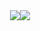 <!--
**YuukiHayashi0510/YuukiHayashi0510** is a ✨ _special_ ✨ repository because its `README.md` (this file) appears on your GitHub profile.


Here are some ideas to get you started:

- 🔭 I’m currently working on ...
- 🌱 I’m currently learning ...
- 👯 I’m looking to collaborate on ...
- 🤔 I’m looking for help with ...
- 💬 Ask me about ...
- 📫 How to reach me: ...
- 😄 Pronouns: ...
- ⚡ Fun fact: ...
-->

<div style="display: flex; justify-content: center; align-items: center;">
  <img src="https://github-readme-stats.vercel.app/api?username=YuukiHayashi0510&count_private=true&show_icons=true" />
  <img src="https://github-readme-stats.vercel.app/api/top-langs/?username=YuukiHayashi0510&langs_count=3" />
</div>
